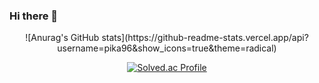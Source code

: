 ### Hi there 👋

<!--
**pika96/pika96** is a ✨ _special_ ✨ repository because its `README.md` (this file) appears on your GitHub profile.

Here are some ideas to get you started:

- 🔭 I’m currently working on ...
- 🌱 I’m currently learning ...
- 👯 I’m looking to collaborate on ...
- 🤔 I’m looking for help with ...
- 💬 Ask me about ...
- 📫 How to reach me: ...
- 😄 Pronouns: ...
- ⚡ Fun fact: ...
-->

 <div align=center>
![Anurag's GitHub stats](https://github-readme-stats.vercel.app/api?username=pika96&show_icons=true&theme=radical)

[![Solved.ac Profile](http://mazassumnida.wtf/api/v2/generate_badge?boj=yjwdbswldn)](https://solved.ac/yjwdbswldn/)

</div>
